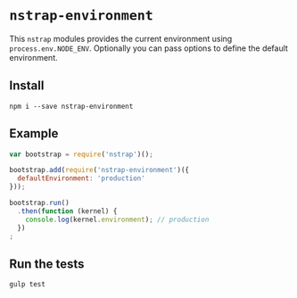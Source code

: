 `nstrap-environment`
====================
This `nstrap` modules provides the current environment using `process.env.NODE_ENV`. Optionally you can pass options to define the default environment.

## Install
```
npm i --save nstrap-environment
```

## Example
```javascript
var bootstrap = require('nstrap')();

bootstrap.add(require('nstrap-environment')({
  defaultEnvironment: 'production'
}));

bootstrap.run()
  .then(function (kernel) {
    console.log(kernel.environment); // production
  })
;
```

## Run the tests
```
gulp test
```